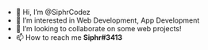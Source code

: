 - 👋 Hi, I’m @SiphrCodez
- 👀 I’m interested in Web Development, App Development
- 💞️ I’m looking to collaborate on some web projects!
- 📫 How to reach me **Siphr#3413**
